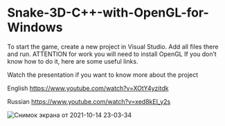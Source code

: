 ﻿# Snake-3D-C++-with-OpenGL-for-Windows

To start the game, create a new project in Visual Studio. Add all files there and run.
ATTENTION for work you will need to install OpenGL
If you don’t know how to do it, here are some useful links.

Watch the presentation if you want to know more about the project

English
https://www.youtube.com/watch?v=XOtY4yzitdk

Russian
https://www.youtube.com/watch?v=xed8kEI_y2s

![Снимок экрана от 2021-10-14 23-03-34](https://user-images.githubusercontent.com/92023832/137387718-16ca0cea-443f-4d5a-890c-bb0565629b21.png)
